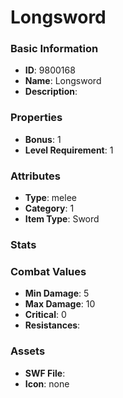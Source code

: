 # Longsword



### Basic Information

- **ID**: 9800168
- **Name**: Longsword
- **Description**: 

### Properties

- **Bonus**: 1
- **Level Requirement**: 1

### Attributes

- **Type**: melee     
- **Category**: 1
- **Item Type**: Sword

### Stats


### Combat Values

- **Min Damage**: 5
- **Max Damage**: 10
- **Critical**: 0
- **Resistances**: 

### Assets

- **SWF File**: 
- **Icon**: none

